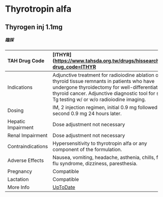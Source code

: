 # Thyrotropin alfa

## Thyrogen inj 1.1mg

##### 臨採

| TAH Drug Code      | [ITHYR](https://www.tahsda.org.tw/drugs/hissearch.php?drug_code=ITHYR                                                                                                                                                                        |
|:-------------------|:---------------------------------------------------------------------------------------------------------------------------------------------------------------------------------------------------------------------------------------------|
| Indications        | Adjunctive treatment for radioiodine ablation of thyroid tissue remnants in patients who have undergone thyroidectomy for well-differentiated thyroid cancer. Adjunctive diagnostic tool for serum Tg testing w/ or w/o radioiodine imaging. |
| Dosing             | IM, 2 injection regimen, initial 0.9 mg followed by second 0.9 mg 24 hours later.                                                                                                                                                            |
| Hepatic Impairment | Dose adjustment not necessary                                                                                                                                                                                                                |
| Renal Impairment   | Dose adjustment not necessary                                                                                                                                                                                                                |
| Contraindications  | Hypersensitivity to thyrotropin alfa or any component of the formulation.                                                                                                                                                                    |
| Adverse Effects    | Nausea, vomiting, headache, asthenia, chills, fever, flu syndrome, dizziness, paresthesia.                                                                                                                                                   |
| Pregnancy          | Compatible                                                                                                                                                                                                                                   |
| Lactation          | Compatible                                                                                                                                                                                                                                   |
| More Info          | [UpToDate](https://www.uptodate.com/contents/thyrotropin-alfa-drug-information)                                                                                                                                                              |

